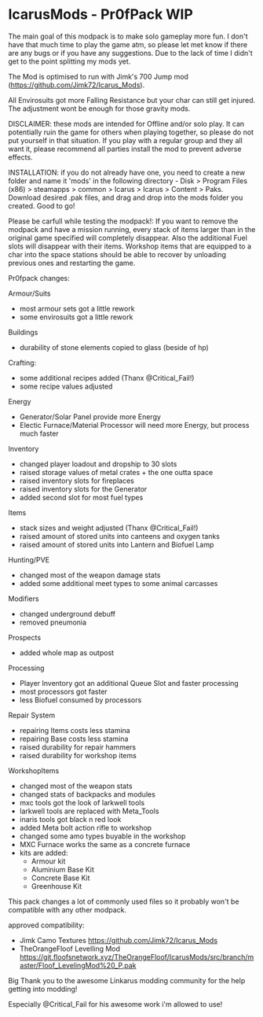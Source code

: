 # IcarusMods - Pr0fPack WIP

The main goal of this modpack is to make solo gameplay more fun.
I don't have that much time to play the game atm, so please let met know if there are any bugs or if you have any suggestions.
Due to the lack of time I didn't get to the point splitting my mods yet.

The Mod is optimised to run with Jimk's 700 Jump mod (https://github.com/Jimk72/Icarus_Mods).

All Envirosuits got more Falling Resistance but your char can still get injured.
The adjustment wont be enough for those gravity mods.

DISCLAIMER: these mods are intended for Offline and/or solo play. It can potentially ruin the game for others when playing together, so please do not put yourself in that situation. If you play with a regular group and they all want it, please recommend all parties install the mod to prevent adverse effects.

INSTALLATION: if you do not already have one, you need to create a new folder and name it 'mods' in the following directory - Disk > Program Files (x86) > steamapps > common > Icarus > Icarus > Content > Paks. Download desired .pak files, and drag and drop into the mods folder you created. Good to go!

Please be carfull while testing the modpack!:
If you want to remove the modpack and have a mission running, every stack of items larger than in the original game specified will completely disappear. Also the additional Fuel slots will disappear with their items. Workshop items that are equipped to a char into the space stations should be able to recover by unloading previous ones and restarting the game.

Pr0fpack changes:

Armour/Suits
  - most armour sets got a little rework
  - some envirosuits got a little rework

Buildings
  - durability of stone elements copied to glass (beside of hp)

Crafting:
  - some additional recipes added (Thanx @Critical_Fail!)
  - some recipe values adjusted

Energy
  - Generator/Solar Panel provide more Energy
  - Electic Furnace/Material Processor will need more Energy, but process much faster

Inventory
  - changed player loadout and dropship to 30 slots
  - raised storage values of metal crates + the one outta space
  - raised inventory slots for fireplaces
  - raised inventory slots for the Generator
  - added second slot for most fuel types

Items
  - stack sizes and weight adjusted (Thanx @Critical_Fail!)
  - raised amount of stored units into canteens and oxygen tanks
  - raised amount of stored units into Lantern and Biofuel Lamp
 
Hunting/PVE
  - changed most of the weapon damage stats
  - added some additional meet types to some animal carcasses

Modifiers
  - changed underground debuff
  - removed pneumonia

Prospects
  - added whole map as outpost

Processing
  - Player Inventory got an additional Queue Slot and faster processing
  - most processors got faster
  - less Biofuel consumed by processors

Repair System
  - repairing Items costs less stamina
  - repairing Base costs less stamina
  - raised durability for repair hammers
  - raised durability for workshop items

WorkshopItems
  - changed most of the weapon stats
  - changed stats of backpacks and modules
  - mxc tools got the look of larkwell tools
  - larkwell tools are replaced with Meta_Tools
  - inaris tools got black n red look
  - added Meta bolt action rifle to workshop
  - changed some amo types buyable in the workshop
  - MXC Furnace works the same as a concrete furnace
  - kits are added:
      - Armour kit
      - Aluminium Base Kit
      - Concrete Base Kit
      - Greenhouse Kit
 
 
This pack changes a lot of commonly used files so it probably won't be compatible with any other modpack.

approved compatibility:
  - Jimk Camo Textures https://github.com/Jimk72/Icarus_Mods
  - TheOrangeFloof Levelling Mod https://git.floofsnetwork.xyz/TheOrangeFloof/IcarusMods/src/branch/master/Floof_LevelingMod%20_P.pak


Big Thank you to the awesome Linkarus modding community for the help getting into modding!

Especially @Critical_Fail for his awesome work i'm allowed to use!

